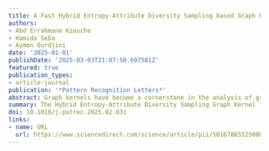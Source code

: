 ```yaml
---
title: A Fast Hybrid Entropy-Attribute Diversity Sampling based Graph Kernel
authors:
- Abd Errahmane Kiouche
- Hamida Seba
- Aymen Ourdjini
date: '2025-01-01'
publishDate: '2025-03-03T21:07:50.697581Z'
featured: true
publication_types:
- article-journal
publication: '*Pattern Recognition Letters*'
abstract: Graph kernels have become a cornerstone in the analysis of graph-structured data, offering powerful tools for similarity assessment in various domains. However, existing graph kernel methods often grapple with efficiently capturing both the structural complexity and attribute diversity inherent in graphs. This paper introduces the ”Hybrid Entropy-Attribute Diversity Sampling Graph Kernel” (HEADS), a novel approach that synergizes entropy-based analysis with attribute-diversity-driven sampling to address these challenges. Our method leverages the Von Neumann entropy to quantify the informational content and complexity of graph structures, enhancing the expressiveness of the kernel. Additionally, we introduce an innovative attribute-diversity-driven snowball sampling technique, which ensures a comprehensive and representative selection of graph features. The integration of entropy measures with attribute diversity in our kernel computation marks a significant advancement in graph kernel analysis, paving the way for its application in large-scale, real-world graph data scenarios. This paper details the formulation of the HEADS approach, its algorithmic implementation, and an extensive evaluation demonstrating its efficacy in both computational performance and classification accuracy.
summary: The Hybrid Entropy-Attribute Diversity Sampling Graph Kernel (HEADS) introduces a novel approach to graph similarity assessment by integrating Von Neumann entropy for structural complexity analysis with an attribute-diversity-driven snowball sampling technique. This synergy enhances the expressiveness of graph kernels, ensuring a more comprehensive feature representation.
doi: 10.1016/j.patrec.2025.02.031
links:
- name: URL
  url: https://www.sciencedirect.com/science/article/pii/S0167865525000819
---
```


